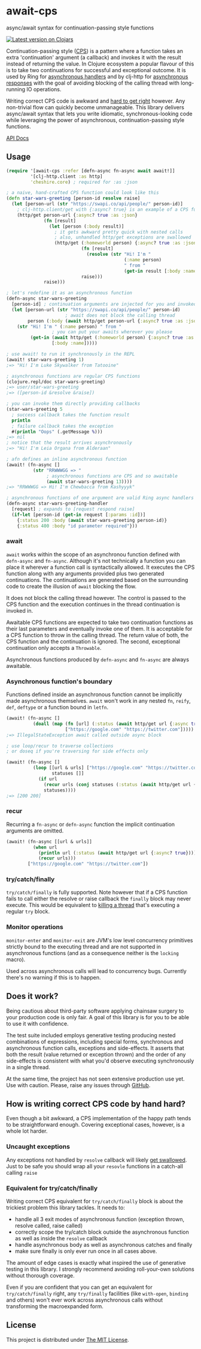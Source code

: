 # await-cps

async/await syntax for continuation-passing style functions

[![Latest version on Clojars](https://clojars.org/await-cps/latest-version.svg)](https://clojars.org/await-cps)

Continuation-passing style
([CPS](https://en.wikipedia.org/wiki/Continuation-passing_style))
is a pattern where a function takes an extra 'continuation' argument
(a callback) and invokes it with
the result instead of returning the value. In Clojure ecosystem a popular
flavour of this is to take two continuations for successful and exceptional
outcome. It is used by Ring for
[asynchronous handlers](https://github.com/ring-clojure/ring/wiki/Concepts#handlers)
and by clj-http for
[asynchronous responses](https://github.com/dakrone/clj-http#async-http-request)
with the goal of avoiding blocking of the calling thread with long-running
IO operations.

Writing correct CPS code is awkward and
[hard to get right](#how-is-writing-correct-cps-code-by-hand-hard) however.
Any non-trivial flow can quickly become unmanageable. This library delivers
async/await syntax that lets you write idiomatic, synchronous-looking code
while leveraging the power of asynchronous, continuation-passing style functions.

[API Docs](https://cljdoc.org/d/await-cps/await-cps/CURRENT/api/await-cps)

## Usage

```clojure
(require '[await-cps :refer [defn-async fn-async await await!]]
         '[clj-http.client :as http]
         'cheshire.core) ; required for :as :json

; a naive, hand-crafted CPS function could look like this
(defn star-wars-greeting [person-id resolve raise]
  (let [person-url (str "https://swapi.co/api/people/" person-id)]
    ; clj-http.client/get with {:async? true} is an example of a CPS function
    (http/get person-url {:async? true :as :json}
              (fn [result]
                (let [person (:body result)]
                  ; it gets awkward pretty quick with nested calls
                  ; also, unhandled http/get exceptions are swallowed
                  (http/get (:homeworld person) {:async? true :as :json}
                            (fn [result]
                              (resolve (str "Hi! I'm "
                                            (:name person)
                                            " from "
                                            (get-in result [:body :name]))))
                            raise)))
              raise)))

; let's redefine it as an asynchronous function
(defn-async star-wars-greeting
  [person-id] ; continuation arguments are injected for you and invoked implicitly
  (let [person-url (str "https://swapi.co/api/people/" person-id)
                      ; await does not block the calling thread
        person (:body (await http/get person-url {:async? true :as :json}))]
    (str "Hi! I'm " (:name person) " from "
                 ; you can put your awaits wherever you please
         (get-in (await http/get (:homeworld person) {:async? true :as :json})
                 [:body :name]))))

; use await! to run it synchronously in the REPL
(await! star-wars-greeting 1)
;=> "Hi! I'm Luke Skywalker from Tatooine"

; asynchronous functions are regular CPS functions
(clojure.repl/doc star-wars-greeting)
;=> user/star-wars-greeting
;=> ([person-id &resolve &raise])

; you can invoke them directly providing callbacks
(star-wars-greeting 5
  ; success callback takes the function result
  println
  ; failure callback takes the exception
  #(println "Oops" (.getMessage %)))
;=> nil
; notice that the result arrives asynchronously
;=> "Hi! I'm Leia Organa from Alderaan"

; afn defines an inline asynchronous function
(await! (fn-async []
          (str "RRWWWGG => "
               ; asynchronous functions are CPS and so awaitable
               (await star-wars-greeting 13))))
;=> "RRWWWGG => Hi! I'm Chewbacca from Kashyyyk"

; asynchronous functions of one argument are valid Ring async handlers
(defn-async star-wars-greeting-handler
  [request] ; expands to [request respond raise]
  (if-let [person-id (get-in request [:params :id])]
    {:status 200 :body (await star-wars-greeting person-id)}
    {:status 400 :body "id parameter required"}))
```

### await

`await` works within the scope of an asynchronou function defined with
`defn-async` and `fn-async`. Although it's not technically a function you can
place it wherever a function call is syntactically allowed. It executes the CPS
function along with any arguments provided plus two generated continuations.
The continuations are generated based on the surrounding code to create the
illusion of `await` blocking the flow.

It does not block the calling thread however. The control is passed to the CPS
function and the execution continues in the thread continuation is invoked in.

Awaitable CPS functions are expected to take two continuation functions as
their last parameters and eventually invoke one of them. It is acceptable for
a CPS function to throw in the calling thread. The return value of both,
the CPS function and the continuation is ignored. The second, exceptional
continuation only accepts a `Throwable`.

Asynchronous functions produced by `defn-async` and `fn-async` are always
awaitable.

### Asynchronous function's boundary

Functions defined inside an asynchronous function cannot be implicitly made
asynchronous themselves. `await` won't work in any nested `fn`, `reify`, `def`,
`deftype` or a function bound in `letfn`.

```clojure
(await! (fn-async []
          (doall (map (fn [url] (:status (await http/get url {:async true})))
                      ["https://google.com" "https://twitter.com"]))))
;=> IllegalStateException await called outside async block

; use loop/recur to traverse collections
; or doseq if you're traversing for side effects only

(await! (fn-async []
          (loop [[url & urls] ["https://google.com" "https://twitter.com"]
                 statuses []]
            (if url
              (recur urls (conj statuses (:status (await http/get url {:async? true}))))
              statuses))))
;=> [200 200]
```

### recur

Recurring a `fn-async` or `defn-async` function the implicit continuation
arguments are omitted.

```clojure
(await! (fn-async [[url & urls]]
          (when url
            (println url (:status (await http/get url {:async? true})))
            (recur urls)))
        ["https://google.com" "https://twitter.com"])
```

### try/catch/finally

`try/catch/finally` is fully supported. Note however that if a CPS function fails
to call either the resolve or raise callback the `finally` block may never execute.
This would be equivalent to
[killing a thread](https://docs.oracle.com/javase/tutorial/essential/exceptions/finally.html)
that's executing a regular `try` block.

### Monitor operations

`monitor-enter` and `monitor-exit` are JVM's low level concurrency primitives
strictly bound to the executing thread and are not supported in asynchronous
functions (and as a consequence neither is the `locking` macro).

Used across asynchronous calls will lead to concurrency bugs.
Currently there's no warning if this is to happen.

## Does it work?

Being cautious about third-party software applying chainsaw surgery to your
production code is only fair. A goal of this library is for you to be able
to use it with confidence.

The test suite included employs generative testing producing nested combinations
of expressions, including special forms, synchronous and asynchronous function
calls, exceptions and side-effects.
It asserts that both the result (value returned or exception thrown) and
the order of any side-effects is consistent with what you'd observe executing
synchronously in a single thread.

At the same time, the project has not seen extensive production use yet.
Use with caution. Please, raise any issues through
[GitHub](https://github.com/mszajna/await-cps/issues).

## How is writing correct CPS code by hand hard?

Even though a bit awkward, a CPS implementation of the happy path tends to be
straightforward enough. Covering exceptional cases, however, is a whole lot
harder.

### Uncaught exceptions

Any exceptions not handled by `resolve` callback will likely
[get swallowed](https://stuartsierra.com/2015/05/27/clojure-uncaught-exceptions).
Just to be safe you should wrap all your `resovle` functions in a catch-all
calling `raise`

### Equivalent for try/catch/finally

Writing correct CPS equivalent for `try/catch/finally` block is about
the trickiest problem this library tackles. It needs to:
- handle all 3 exit modes of asynchronous function (exception thrown,
  resolve called, raise called)
- correctly scope the try/catch block outside the asynchronous function as well
  as inside the `resolve` callback
- handle asynchronous body as well as asynchronous catches and finally
- make sure finally is only ever run once in all cases above.

The amount of edge cases is exactly what inspired the use of generative testing
in this library. I strongly recommend avoiding roll-your-own solutions without
thorough coverage.

Even if you are confident that you can get an equivalent for `try/catch/finally`
right, any `try/finally` facilities (like `with-open`, `binding` and others)
won't ever work across asynchronous calls without transforming the macroexpanded
form.

## License

This project is distributed under [The MIT License](https://github.com/mszajna/await-cps/blob/master/LICENSE).
